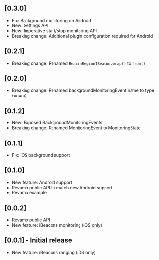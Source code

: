 ## [0.3.0]

* Fix: Background monitoring on Android
* New: Settings API
* New: Imperative start/stop monitoring API
* Breaking change: Additional plugin configuration required for Android

## [0.2.1]

* Breaking change: Renamed `BeaconRegionIBeacon.wrap()` to `from()`

## [0.2.0]

* Breaking change: Renamed backgroundMonitoringEvent.name to type (enum)

## [0.1.2]

* New: Exposed BackgroundMonitoringEvents
* Breaking change: Renamed MonitoringEvent to MonitoringState

## [0.1.1]

* Fix: iOS background support

## [0.1.0]

* New feature: Android support
* Revamp public API to match new Android support
* Revamp example

## [0.0.2]

* Revamp public API
* New feature: iBeacons monitoring (iOS only)

## [0.0.1] - Initial release

* New feature: iBeacons ranging (iOS only)
